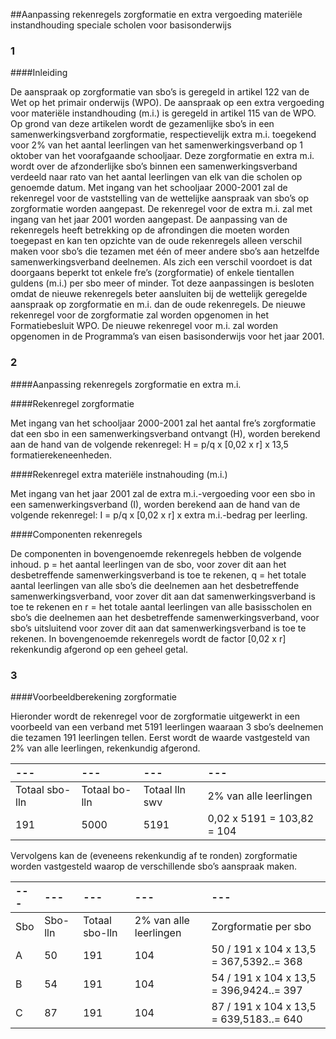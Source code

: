 <meta http-equiv='Content-Type' content='text/html; charset=utf-8' />

##Aanpassing rekenregels zorgformatie en extra vergoeding materiële instandhouding speciale scholen voor basisonderwijs

### 1  

####Inleiding

De aanspraak op zorgformatie van sbo’s is geregeld in artikel 122 van de Wet op het primair onderwijs (WPO). De aanspraak op een extra vergoeding voor materiële instandhouding (m.i.) is geregeld in artikel 115 van de WPO. Op grond van deze artikelen wordt de gezamenlijke sbo’s in een samenwerkingsverband zorgformatie, respectievelijk extra m.i. toegekend voor 2% van het aantal leerlingen van het samenwerkingsverband op 1 oktober van het voorafgaande schooljaar. Deze zorgformatie en extra m.i. wordt over de afzonderlijke sbo’s binnen een samenwerkingsverband verdeeld naar rato van het aantal leerlingen van elk van die scholen op genoemde datum. Met ingang van het schooljaar 2000-2001 zal de rekenregel voor de vaststelling van de wettelijke aanspraak van sbo’s op zorgformatie worden aangepast. De rekenregel voor de extra m.i. zal met ingang van het jaar 2001 worden aangepast. De aanpassing van de rekenregels heeft betrekking op de afrondingen die moeten worden toegepast en kan ten opzichte van de oude rekenregels alleen verschil maken voor sbo’s die tezamen met één of meer andere sbo’s aan hetzelfde samenwerkingsverband deelnemen. Als zich een verschil voordoet is dat doorgaans beperkt tot enkele fre’s (zorgformatie) of enkele tientallen guldens (m.i.) per sbo meer of minder. Tot deze aanpassingen is besloten omdat de nieuwe rekenregels beter aansluiten bij de wettelijk geregelde aanspraak op zorgformatie en m.i. dan de oude rekenregels. De nieuwe rekenregel voor de zorgformatie zal worden opgenomen in het Formatiebesluit WPO. De nieuwe rekenregel voor m.i. zal worden opgenomen in de Programma’s van eisen basisonderwijs voor het jaar 2001.    
### 2  

####Aanpassing rekenregels zorgformatie en extra m.i.

####Rekenregel zorgformatie

Met ingang van het schooljaar 2000-2001 zal het aantal fre’s zorgformatie dat een sbo in een samenwerkingsverband ontvangt (H), worden berekend aan de hand van de volgende rekenregel: H = p/q x [0,02 x r] x 13,5 formatierekeneenheden.    

####Rekenregel extra materiële instnahouding (m.i.)

Met ingang van het jaar 2001 zal de extra m.i.-vergoeding voor een sbo in een samenwerkingsverband (I), worden berekend aan de hand van de volgende rekenregel: I = p/q x [0,02 x r] x extra m.i.-bedrag per leerling.    

####Componenten rekenregels

De componenten in bovengenoemde rekenregels hebben de volgende inhoud. p = het aantal leerlingen van de sbo, voor zover dit aan het desbetreffende samenwerkingsverband is toe te rekenen, q = het totale aantal leerlingen van alle sbo’s die deelnemen aan het desbetreffende samenwerkingsverband, voor zover dit aan dat samenwerkingsverband is toe te rekenen en r = het totale aantal leerlingen van alle basisscholen en sbo’s die deelnemen aan het desbetreffende samenwerkingsverband, voor sbo’s uitsluitend voor zover dit aan dat samenwerkingsverband is toe te rekenen. In bovengenoemde rekenregels wordt de factor [0,02 x r] rekenkundig afgerond op een geheel getal.     
### 3  

####Voorbeeldberekening zorgformatie

Hieronder wordt de rekenregel voor de zorgformatie uitgewerkt in een voorbeeld van een verband met 5191 leerlingen waaraan 3 sbo’s deelnemen die tezamen 191 leerlingen tellen. Eerst wordt de waarde vastgesteld van 2% van alle leerlingen, rekenkundig afgerond.  

| --- | --- | --- | --- |
|:---|:---|:---|:---|
| Totaal sbo-lln  | Totaal bo-lln  | Totaal lln swv  | 2% van alle leerlingen  |
| 191  | 5000  | 5191  | 0,02 x 5191 = 103,82 = 104  |

Vervolgens kan de (eveneens rekenkundig af te ronden) zorgformatie worden vastgesteld waarop de verschillende sbo’s aanspraak maken.  

| --- | --- | --- | --- | --- |
|:---|:---|:---|:---|:---|
| Sbo  | Sbo-lln  | Totaal sbo-lln  | 2% van alle leerlingen  | Zorgformatie per sbo  |
| A  | 50  | 191  | 104  | 50 / 191 x 104 x 13,5 = 367,5392..= 368  |
| B  | 54  | 191  | 104  | 54 / 191 x 104 x 13,5 = 396,9424..= 397  |
| C  | 87  | 191  | 104  | 87 / 191 x 104 x 13,5 = 639,5183..= 640  |

